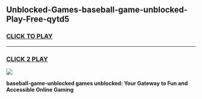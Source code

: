 
## Unblocked-Games-baseball-game-unblocked-Play-Free-qytd5
<h3>
<a href="https://premium76.site?title=baseball-game-unblocked&ref=23A">CLICK TO PLAY</a></h3>
<hr>

<h3>
<a href="https://premium76.site?title=baseball-game-unblocked&ref=23A">CLICK 2 PLAY</a>
  
</h3>

<a href="https://premium76.site?title=baseball-game-unblocked&ref=23A"><img src="https://clearcache.store/games.png"></a>


**baseball-game-unblocked games unblocked: Your Gateway to Fun and Accessible Online Gaming**
